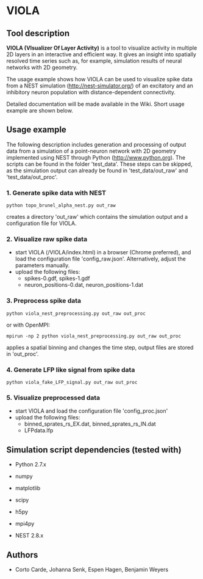 # VIOLA

## Tool description

**VIOLA (VIsualizer Of Layer Activity)**
is a tool to visualize activity in multiple 2D layers in an interactive and
efficient way. It gives an insight into spatially resolved time series
such as, for example, simulation results of neural networks with 2D geometry.

The usage example shows how VIOLA can be used to visualize spike data from a
NEST simulation (http://nest-simulator.org/) of an excitatory and an
inhibitory neuron population with distance-dependent connectivity.

Detailed documentation will be made available in the Wiki. Short usage example
are shown below.

## Usage example
The following description includes generation and processing of output data from
a simulation of a point-neuron network with 2D geometry implemented using NEST
through Python (http://www.python.org). The scripts can be found in the folder
'test_data'. These steps can be skipped, as the simulation output can already
be found in 'test_data/out_raw' and 'test_data/out_proc'.

### 1. Generate spike data with NEST

    python topo_brunel_alpha_nest.py out_raw

creates a directory 'out_raw' which contains the simulation output and a
configuration file for VIOLA.

### 2. Visualize raw spike data

- start VIOLA (/VIOLA/index.html) in a browser (Chrome preferred), and load the
configuration file 'config_raw.json'. Alternatively, adjust the parameters
manually.
- upload the following files:
  - spikes-0.gdf, spikes-1.gdf
  - neuron_positions-0.dat, neuron_positions-1.dat

### 3. Preprocess spike data

    python viola_nest_preprocessing.py out_raw out_proc

or with OpenMPI:

    mpirun -np 2 python viola_nest_preprocessing.py out_raw out_proc

applies a spatial binning and changes the time step, output files are stored in
'out_proc'.

### 4. Generate LFP like signal from spike data

    python viola_fake_LFP_signal.py out_raw out_proc

### 5. Visualize preprocessed data
- start VIOLA and load the configuration file 'config_proc.json'
- upload the following files:
  - binned_sprates_rs_EX.dat, binned_sprates_rs_IN.dat
  - LFPdata.lfp

## Simulation script dependencies (tested with)

- Python 2.7.x
- numpy
- matplotlib
- scipy
- h5py
- mpi4py

- NEST 2.8.x

## Authors

- Corto Carde, Johanna Senk, Espen Hagen, Benjamin Weyers
